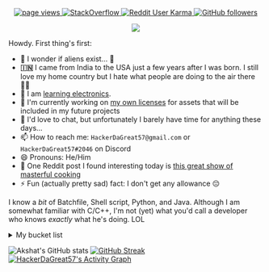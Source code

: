 <p align="center">
  <a href="https://github.com/HackerDaGreat57">
    <img src="https://komarev.com/ghpvc/?username=HackerDaGreat57&style=rounded" alt="page views" />
  </a>
  <a href="https://stackoverflow.com/users/17145946/hackerdagreat57" target="_blank">
<img alt="StackOverflow"
src="https://stackoverflow-badge.vercel.app/?userID=17145946" />
</a>
  <a href="https://reddit.com/u/HackerDaGreat57">
    <img alt="Reddit User Karma" src="https://img.shields.io/reddit/user-karma/combined/HackerDaGreat57?style=rounded&label=Reddit Karma&logo=reddit">
  </a>
  <a href="https://github.com/HackerDaGreat57?tab=followers">
    <img alt="GitHub followers" src="https://img.shields.io/github/followers/HackerDaGreat57?style=rounded&color=green&logo=github">
<p align="center">
  <a href="https://github.com/DenverCoder1/readme-typing-svg"><img src="https://readme-typing-svg.herokuapp.com/?lines=Somewhat+experienced+C%2FC%2B%2B+developer+👨‍💻;Linux+freak+🐧;Apple+fan+🍎+(the+fruit+and+the+company);iPhone+SE+(1st+generation)+user+📱;Minecrafter+🎮+%26+Hypixel+Warrior+⚔️;Major+foodie+🍕🍔🍟🍿🧇🥞🍞🥨🥯🥖🧀🥪🌮🎂🍰🧁🍪🍩🍨🍫🍬🍭;Neva+gonna+give+you+up+😈;&font=Fira%20Code&center=true&width=880&height=45&color=00F779&vCenter=true&size=22"></a>
</p>

Howdy. First thing's first:

- 🔭 I wonder if aliens exist... 🤔
- **🇮🇳** I came from India to the USA just a few years after I was born. I still love my home country but I hate what people are doing to the air there 😮‍💨
- 🌱 I am [learning electronics](https://github.com/HackerDaGreat57/electronics/tree/learning).
- 📝 I'm currently working on [my own licenses](https://github.com/HackerDaGreat57/3dOS-License-Suite "Click here to view this project!") for assets that will be included in my future projects
- 💬 I'd love to chat, but unfortunately I barely have time for anything these days...
- 📫 How to reach me: `HackerDaGreat57@gmail.com` or `HackerDaGreat57#2046` on Discord
- 😄 Pronouns: He/Him
- 🧐 One Reddit post I found interesting today is [this great show of masterful cooking](https://www.reddit.com/r/oddlysatisfying/comments/10pi2e3/not_a_drop_of_food_spilt/)
- ⚡ Fun (actually pretty sad) fact: I don't get any allowance 😔

I know a *bit* of Batchfile, Shell script, Python, and Java. Although I am somewhat familiar with C/C++, I'm not (yet) what you'd call a developer who knows *exactly* what he's doing. LOL

<details>
  <summary>My bucket list</summary>

- [X] **Done (2013):** Use a computer for the first time and think about how the experience just hit different (this is when I got my "spark" 😉)
- [X] **Done (2017):** Get my first computer and learn the bare basics of Scratch & Python (in 2013-2017 I just unproductively played clickbait mobile games on an iPad 2 all day)
- [X] **Done (2020):** Fool around with C++/Win32 and get a taste for low-level programming (most of my C++ experience originates in this period)
- [X] **Done (2022):** Make the switch to Linux and learn to not depend on GUIs for everything - none of my home computers run Windows as of January 2023
- [ ] **[In progress](https://github.com/HackerDaGreat57/3dOS-License-Suite "Click here to look at this!"):** Make my own asset licenses so people can't use my work for purposes I'm against (like the GNU Philosophies except I also don't like people selling it)
- [ ] **Pending:** Design & finish the Hex-Zip File Compression Program (details coming soon)
- [ ] **Pending:** Create a version control system like Git based on Hex-Zip. If Torvalds can do it in a week then I can do it in a year! (Or maybe much much longer than that)
- [ ] **Pending:** Design server software for my VCS that people can use to selfhost their own GitHub-like website easily and painlessly
- [ ] **Pending:** Make a file system that uses Hex-Zip compression to maximize the usable storage space of every disk it's formatted with (my operating system will use this filesystem by default)
- [ ] **Pending:** Get started on building the Three-Dimensional Operating System. First plan everything and learn more about assembly and computer architectures before starting if necessary.

</details>

![Akshat's GitHub stats](https://github-readme-stats.vercel.app/api?username=HackerDaGreat57&show_icons=true&theme=chartreuse-dark)
[![GitHub Streak](http://github-readme-streak-stats.herokuapp.com?user=HackerDaGreat57&theme=dark&date_format=M%20j%5B%2C%20Y%5D&border=080909)](https://git.io/streak-stats)
  [![HackerDaGreat57's Activity Graph](https://github-readme-activity-graph.cyclic.app/graph?username=HackerDaGreat57&bg_color=1F222E&color=F8D866&line=13f6e9&point=FFFFFF&hide_border=false)](https://github.com/ashutosh00710/github-readme-activity-graph)
